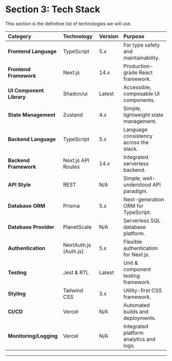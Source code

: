 # Section 3: Tech Stack

This section is the definitive list of technologies we will use.

| Category | Technology | Version | Purpose |
| :--- | :--- | :--- | :--- |
| **Frontend Language** | TypeScript | 5.x | For type safety and maintainability. |
| **Frontend Framework** | Next.js | 14.x | Production-grade React framework. |
| **UI Component Library** | Shadcn/ui | Latest | Accessible, composable UI components. |
| **State Management** | Zustand | 4.x | Simple, lightweight state management. |
| **Backend Language** | TypeScript | 5.x | Language consistency across the stack. |
| **Backend Framework** | Next.js API Routes | 14.x | Integrated serverless backend. |
| **API Style**| REST | N/A | Simple, well-understood API paradigm. |
| **Database ORM** | Prisma | 5.x | Next-generation ORM for TypeScript. |
| **Database Provider** | PlanetScale | N/A | Serverless SQL database platform. |
| **Authentication** | NextAuth.js (Auth.js) | 5.x | Flexible authentication for Next.js. |
| **Testing** | Jest & RTL | Latest | Unit & component testing framework. |
| **Styling** | Tailwind CSS | 3.x | Utility-first CSS framework. |
| **CI/CD** | Vercel | N/A | Automated builds and deployments. |
| **Monitoring/Logging** | Vercel | N/A | Integrated platform analytics and logs. |

---
